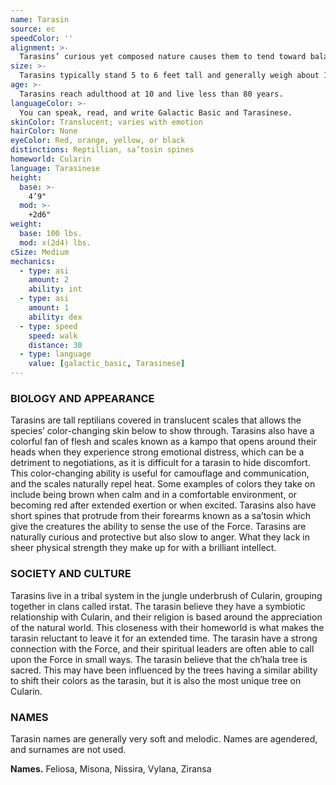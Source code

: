 ```yaml
---
name: Tarasin
source: ec
speedColor: ''
alignment: >-
  Tarasins’ curious yet composed nature causes them to tend toward balanced alignments, though there are exceptions.
size: >-
  Tarasins typically stand 5 to 6 feet tall and generally weigh about 130 lbs. Regardless of your position in that range, your size is Medium.
age: >-
  Tarasins reach adulthood at 10 and live less than 80 years.
languageColor: >-
  You can speak, read, and write Galactic Basic and Tarasinese. 
skinColor: Translucent; varies with emotion
hairColor: None
eyeColor: Red, orange, yellow, or black
distinctions: Reptillian, sa’tosin spines
homeworld: Cularin
language: Tarasinese
height:
  base: >-
    4’9"
  mod: >-
    +2d6"
weight:
  base: 100 lbs.
  mod: x(2d4) lbs.
cSize: Medium
mechanics:
  - type: asi
    amount: 2
    ability: int
  - type: asi
    amount: 1
    ability: dex
  - type: speed
    speed: walk
    distance: 30
  - type: language
    value: [galactic_basic, Tarasinese]
---
```

### BIOLOGY AND APPEARANCE
Tarasins are tall reptilians covered in translucent scales that allows the species’ color-changing skin below to show through. Tarasins also have a colorful fan of flesh and scales known as a kampo that opens around their heads when they experience strong emotional distress, which can be a detriment to negotiations, as it is difficult for a tarasin to hide discomfort. This color-changing ability is useful for camouflage and communication, and the scales naturally repel heat. Some examples of colors they take on include being brown when calm and in a comfortable environment, or becoming red after extended exertion or when excited. Tarasins also have short spines that protrude from their forearms known as a sa’tosin which give the creatures the ability to sense the use of the Force. Tarasins are naturally curious and protective but also slow to anger. What they lack in sheer physical strength they make up for with a brilliant intellect.

### SOCIETY AND CULTURE
Tarasins live in a tribal system in the jungle underbrush of Cularin, grouping together in clans called irstat. The tarasin believe they have a symbiotic relationship with Cularin, and their religion is based around the appreciation of the natural world. This closeness with their homeworld is what makes the tarasin reluctant to leave it for an extended time. The tarasin have a strong connection with the Force, and their spiritual leaders are often able to call upon the Force in small ways. The tarasin believe that the ch’hala tree is sacred. This may have been influenced by the trees having a similar ability to shift their colors as the tarasin, but it is also the most unique tree on Cularin.

### NAMES
Tarasin names are generally very soft and melodic. Names are agendered, and surnames are not used.

__Names.__ Feliosa, Misona, Nissira, Vylana, Ziransa



    